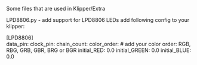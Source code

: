 Some files that are used in Klipper/Extra

LPD8806.py - add support for LPD8806 LEDs
add following config to your klipper:

[LPD8806]<br>
data_pin: 
clock_pin: 
chain_count: 
color_order: # add your color order: RGB, RBG, GRB, GBR, BRG or BGR
initial_RED: 0.0
initial_GREEN: 0.0
initial_BLUE: 0.0
